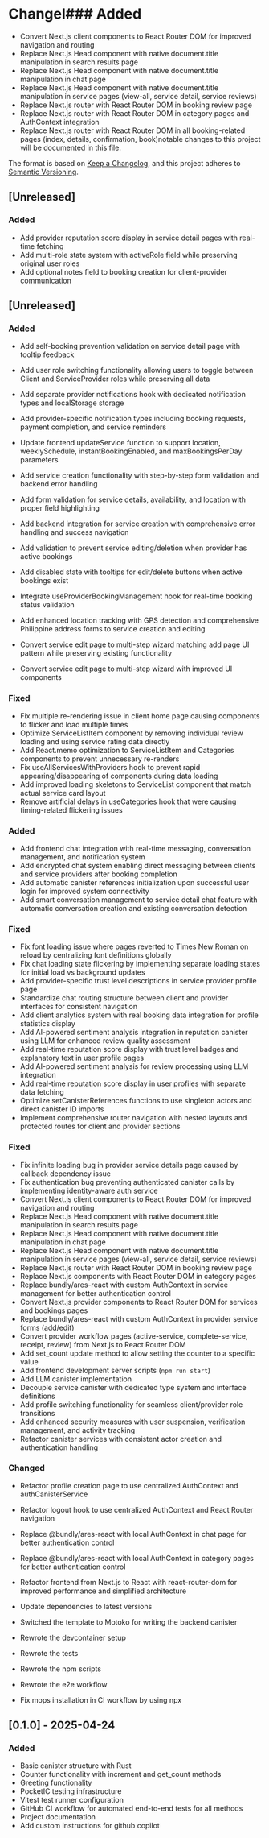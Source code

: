 # Changel### Added

- Convert Next.js client components to React Router DOM for improved navigation and routing
- Replace Next.js Head component with native document.title manipulation in search results page
- Replace Next.js Head component with native document.title manipulation in chat page
- Replace Next.js Head component with native document.title manipulation in service pages (view-all, service detail, service reviews)
- Replace Next.js router with React Router DOM in booking review page
- Replace Next.js router with React Router DOM in category pages and AuthContext integration
- Replace Next.js router with React Router DOM in all booking-related pages (index, details, confirmation, book)notable changes to this project will be documented in this file.

The format is based on [Keep a Changelog](https://keepachangelog.com/en/1.0.0/),
and this project adheres to [Semantic Versioning](https://semver.org/spec/v2.0.0.html).

## [Unreleased]

### Added

- Add provider reputation score display in service detail pages with real-time fetching
- Add multi-role state system with activeRole field while preserving original user roles
- Add optional notes field to booking creation for client-provider communication

## [Unreleased]

### Added

- Add self-booking prevention validation on service detail page with tooltip feedback
- Add user role switching functionality allowing users to toggle between Client and ServiceProvider roles while preserving all data
- Add separate provider notifications hook with dedicated notification types and localStorage storage
- Add provider-specific notification types including booking requests, payment completion, and service reminders
- Update frontend updateService function to support location, weeklySchedule, instantBookingEnabled, and maxBookingsPerDay parameters

- Add service creation functionality with step-by-step form validation and backend error handling
- Add form validation for service details, availability, and location with proper field highlighting
- Add backend integration for service creation with comprehensive error handling and success navigation
- Add validation to prevent service editing/deletion when provider has active bookings
- Add disabled state with tooltips for edit/delete buttons when active bookings exist
- Integrate useProviderBookingManagement hook for real-time booking status validation
- Add enhanced location tracking with GPS detection and comprehensive Philippine address forms to service creation and editing
- Convert service edit page to multi-step wizard matching add page UI pattern while preserving existing functionality
- Convert service edit page to multi-step wizard with improved UI components

### Fixed

- Fix multiple re-rendering issue in client home page causing components to flicker and load multiple times
- Optimize ServiceListItem component by removing individual review loading and using service rating data directly
- Add React.memo optimization to ServiceListItem and Categories components to prevent unnecessary re-renders
- Fix useAllServicesWithProviders hook to prevent rapid appearing/disappearing of components during data loading
- Add improved loading skeletons to ServiceList component that match actual service card layout
- Remove artificial delays in useCategories hook that were causing timing-related flickering issues

### Added

- Add frontend chat integration with real-time messaging, conversation management, and notification system
- Add encrypted chat system enabling direct messaging between clients and service providers after booking completion
- Add automatic canister references initialization upon successful user login for improved system connectivity
- Add smart conversation management to service detail chat feature with automatic conversation creation and existing conversation detection

### Fixed

- Fix font loading issue where pages reverted to Times New Roman on reload by centralizing font definitions globally
- Fix chat loading state flickering by implementing separate loading states for initial load vs background updates
- Add provider-specific trust level descriptions in service provider profile page
- Standardize chat routing structure between client and provider interfaces for consistent navigation
- Add client analytics system with real booking data integration for profile statistics display
- Add AI-powered sentiment analysis integration in reputation canister using LLM for enhanced review quality assessment
- Add real-time reputation score display with trust level badges and explanatory text in user profile pages
- Add AI-powered sentiment analysis for review processing using LLM integration
- Add real-time reputation score display in user profiles with separate data fetching
- Optimize setCanisterReferences functions to use singleton actors and direct canister ID imports
- Implement comprehensive router navigation with nested layouts and protected routes for client and provider sections

### Fixed

- Fix infinite loading bug in provider service details page caused by callback dependency issue
- Fix authentication bug preventing authenticated canister calls by implementing identity-aware auth service
- Convert Next.js client components to React Router DOM for improved navigation and routing
- Replace Next.js Head component with native document.title manipulation in search results page
- Replace Next.js Head component with native document.title manipulation in chat page
- Replace Next.js Head component with native document.title manipulation in service pages (view-all, service detail, service reviews)
- Replace Next.js router with React Router DOM in booking review page
- Replace Next.js components with React Router DOM in category pages
- Replace bundly/ares-react with custom AuthContext in service management for better authentication control
- Convert Next.js provider components to React Router DOM for services and bookings pages
- Replace bundly/ares-react with custom AuthContext in provider service forms (add/edit)
- Convert provider workflow pages (active-service, complete-service, receipt, review) from Next.js to React Router DOM
- Add set_count update method to allow setting the counter to a specific value
- Add frontend development server scripts (`npm run start`)
- Add LLM canister implementation
- Decouple service canister with dedicated type system and interface definitions
- Add profile switching functionality for seamless client/provider role transitions
- Add enhanced security measures with user suspension, verification management, and activity tracking
- Refactor canister services with consistent actor creation and authentication handling

### Changed

- Refactor profile creation page to use centralized AuthContext and authCanisterService
- Refactor logout hook to use centralized AuthContext and React Router navigation
- Replace @bundly/ares-react with local AuthContext in chat page for better authentication control
- Replace @bundly/ares-react with local AuthContext in category pages for better authentication control

- Refactor frontend from Next.js to React with react-router-dom for improved performance and simplified architecture
- Update dependencies to latest versions
- Switched the template to Motoko for writing the backend canister
- Rewrote the devcontainer setup
- Rewrote the tests
- Rewrote the npm scripts
- Rewrote the e2e workflow
- Fix mops installation in CI workflow by using npx

## [0.1.0] - 2025-04-24

### Added

- Basic canister structure with Rust
- Counter functionality with increment and get_count methods
- Greeting functionality
- PocketIC testing infrastructure
- Vitest test runner configuration
- GitHub CI workflow for automated end-to-end tests for all methods
- Project documentation
- Add custom instructions for github copilot
